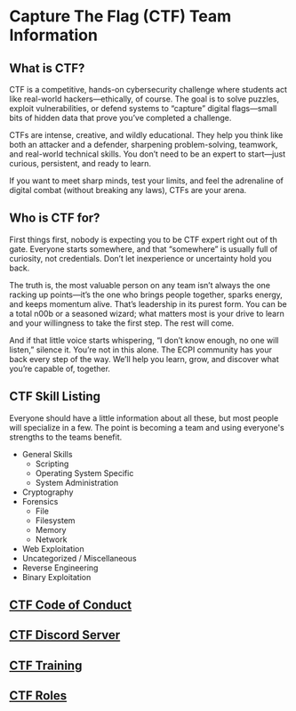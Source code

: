 # Capture The Flag (CTF) Team Information
## What is CTF?
CTF is a competitive, hands-on cybersecurity challenge where students act like real-world hackers—ethically, of course. The goal is to solve puzzles, exploit vulnerabilities, or defend systems to “capture” digital flags—small bits of hidden data that prove you’ve completed a challenge.

CTFs are intense, creative, and wildly educational. They help you think like both an attacker and a defender, sharpening problem-solving, teamwork, and real-world technical skills. You don’t need to be an expert to start—just curious, persistent, and ready to learn.

If you want to meet sharp minds, test your limits, and feel the adrenaline of digital combat (without breaking any laws), CTFs are your arena.

## Who is CTF for?
First things first, nobody is expecting you to be CTF expert right out of th gate. Everyone starts somewhere, and that “somewhere” is usually full of curiosity, not credentials. Don’t let inexperience or uncertainty hold you back.

The truth is, the most valuable person on any team isn’t always the one racking up points—it’s the one who brings people together, sparks energy, and keeps momentum alive. That’s leadership in its purest form. You can be a total n00b or a seasoned wizard; what matters most is your drive to learn and your willingness to take the first step. The rest will come.

And if that little voice starts whispering, “I don’t know enough, no one will listen,” silence it. You’re not in this alone. The ECPI community has your back every step of the way. We’ll help you learn, grow, and discover what you’re capable of, together.

## CTF Skill Listing
Everyone should have a little information about all these, but most people will specialize in a few. The point is becoming a team and using everyone's strengths to the teams benefit. 
- General Skills
  - Scripting
  - Operating System Specific
  - System Administration
- Cryptography
- Forensics
  - File
  - Filesystem
  - Memory
  - Network
- Web Exploitation
- Uncategorized / Miscellaneous
- Reverse Engineering
- Binary Exploitation

## [CTF Code of Conduct](CodeOfConduct.md)
## [CTF Discord Server](https://discord.gg/gU4GedW7gE)
## [CTF Training](training.md)
## [CTF Roles](roles.md)
